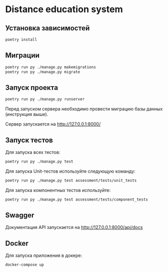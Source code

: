 # Distance education system

## Установка зависимостей

```bash
poetry install
```

## Миграции

```bash
poetry run py ./manage.py makemigrations
poetry run py ./manage.py migrate
```

## Запуск проекта

```bash
poetry run py ./manage.py runserver
```
Перед запуском сервера необходимо провести миграцию базы данных (инструкция выше).

Сервер запускается на http://127.0.0.1:8000/

## Запуск тестов

Для запуска всех тестов:

```bash
poetry run py ./manage.py test
```

Для запуска Unit-тестов используйте следующую команду:

```bash
poetry run py ./manage.py test assessment/tests/unit_tests
```

Для запуска компонентных тестов используйте:

```bash
poetry run py ./manage.py test assessment/tests/component_tests
```

## Swagger

Документация API запускается на http://127.0.0.1:8000/api/docs

## Docker

Для запуска приложения в докере:

```bash
docker-compose up
```